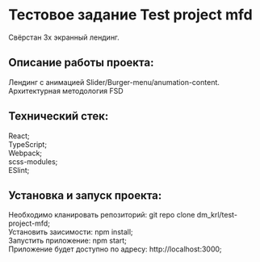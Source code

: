 # Тестовое задание Test project mfd

Свёрстан 3х экранный лендинг.   

## Описание работы проекта:

Лендинг с анимацией Slider/Burger-menu/anumation-content. 
Архитектурная методология FSD   

## Технический стек:

React;  
TypeScript;  
Webpack;  
scss-modules;  
ESlint;   

## Установка и запуск проекта:

Необходимо кланировать репозиторий: git repo clone dm_krl/test-project-mfd;  
Установить заисимости: npm install;  
Запустить приложение: npm start;  
Приложение будет доступно по адресу: http://localhost:3000;
